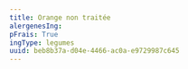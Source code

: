 ```yaml
---
title: Orange non traitée
alergenesIng:
pFrais: True
ingType: legumes
uuid: beb8b37a-d04e-4466-ac0a-e9729987c645
---
```

